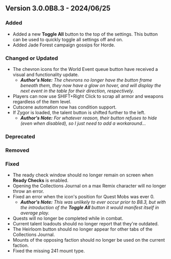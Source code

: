 ## Version 3.0.0B8.3 - 2024/06/25

### Added
- Added a new **Toggle All** button to the top of the settings. This button can be used to quickly toggle all settings off and on.
- Added Jade Forest campaign gossips for Horde.
### Changed or Updated
- The chevron icons for the World Event queue button have received a visual and functionality update.
  - _**Author's Note:** The chevrons no longer have the button frame beneath them, they now have a glow on hover, and will display the next event in the table for their direction, respectively._
- Players can now use SHIFT+Right Click to scrap all armor and weapons regardless of the item level.
- Cutscene automation now has condition support.
- If Zygor is loaded, the talent button is shifted further to the left.
  - _**Author's Note:** For whatever reason, their button refuses to hide (even when disabled), so I just need to add a workaround..._
### Deprecated
### Removed
### Fixed
- The ready check window should no longer remain on screen when **Ready Checks** is enabled.
- Opening the Collections Journal on a max Remix character will no longer throw an error.
- Fixed an error when the icon's position for Quest Mobs was ever 0.
  - _**Author's Note:** This was unlikely to ever occur prior to B8.3, but with the introduction of the **Toggle All** button it would manifest itself in average play._
- Quests will no longer be completed while in combat.
- Current talent loadouts should no longer report that they're outdated.
- The Heirloom button should no longer appear for other tabs of the Collections Journal.
- Mounts of the opposing faction should no longer be used on the current faction.
- Fixed the missing 241 mount type.
